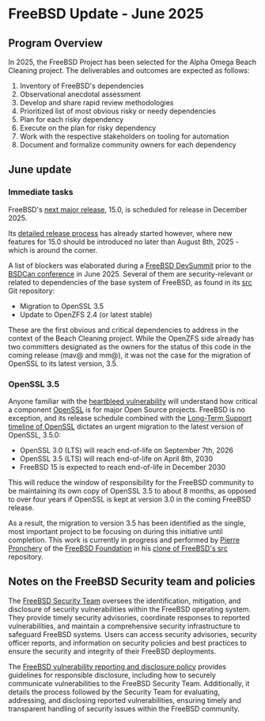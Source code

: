 # FreeBSD Update - June 2025

## Program Overview

In 2025, the FreeBSD Project has been selected for the Alpha Omega Beach
Cleaning project. The deliverables and outcomes are expected as follows:

1. Inventory of FreeBSD's dependencies
1. Observational anecdotal assessment
1. Develop and share rapid review methodologies
1. Prioritized list of most obvious risky or needy dependencies
1. Plan for each risky dependency
1. Execute on the plan for risky dependency
1. Work with the respective stakeholders on tooling for automation
1. Document and formalize community owners for each dependency

## June update

### Immediate tasks

FreeBSD's [next major release](https://www.freebsd.org/releng/), 15.0, is
scheduled for release in December 2025.

Its [detailed release process](https://www.freebsd.org/releases/15.0R/schedule/)
has already started however, where new features for 15.0 should be introduced no
later than August 8th, 2025 - which is around the corner.

A list of blockers was elaborated during a [FreeBSD
DevSummit](https://wiki.freebsd.org/DevSummit/202506) prior to the [BSDCan
conference](https://www.bsdcan.org/2025/) in June 2025. Several of them are
security-relevant or related to dependencies of the base system of FreeBSD, as
found in its [src](https://github.com/FreeBSD/freebsd-src.git) Git repository:

* Migration to OpenSSL 3.5
* Update to OpenZFS 2.4 (or latest stable)

These are the first obvious and critical dependencies to address in the context
of the Beach Cleaning project. While the OpenZFS side already has two committers
designated as the owners for the status of this code in the coming release (mav@
and mm@), it was not the case for the migration of OpenSSL to its latest
version, 3.5.

### OpenSSL 3.5

Anyone familiar with the [heartbleed vulnerability](https://heartbleed.com/)
will understand how critical a component [OpenSSL](https://openssl-library.org/)
is for major Open Source projects. FreeBSD is no exception, and its release
schedule combined with the [Long-Term Support timeline of
OpenSSL](https://openssl-library.org/policies/releasestrat/index.html) dictates
an urgent migration to the latest version of OpenSSL, 3.5.0:

* OpenSSL 3.0 (LTS) will reach end-of-life on September 7th, 2026
* OpenSSL 3.5 (LTS) will reach end-of-life on April 8th, 2030
* FreeBSD 15 is expected to reach end-of-life in December 2030

This will reduce the window of responsibility for the FreeBSD community to be
maintaining its own copy of OpenSSL 3.5 to about 8 months, as opposed to over
four years if OpenSSL is kept at version 3.0 in the coming FreeBSD release.

As a result, the migration to version 3.5 has been identified as the single,
most important project to be focusing on during this initiative until
completion. This work is currently in progress and performed by [Pierre
Pronchery](https://github.com/khorben) of the [FreeBSD
Foundation](https://freebsdfoundation.org/) in his [clone of FreeBSD's
src](https://github.com/khorben/freebsd-src.git) repository.

## Notes on the FreeBSD Security team and policies

The [FreeBSD Security Team](https://www.freebsd.org/administration/#t-secteam)
oversees the identification, mitigation, and disclosure of security
vulnerabilities within the FreeBSD operating system. They provide timely
security advisories, coordinate responses to reported vulnerabilities, and
maintain a comprehensive security infrastructure to safeguard FreeBSD systems.
Users can access security advisories, security officer reports, and information
on security policies and best practices to ensure the security and integrity of
their FreeBSD deployments.

The [FreeBSD vulnerability reporting and disclosure
policy](https://www.freebsd.org/security/reporting/) provides guidelines for
responsible disclosure, including how to securely communicate vulnerabilities to
the FreeBSD Security Team. Additionally, it details the process followed by the
Security Team for evaluating, addressing, and disclosing reported
vulnerabilities, ensuring timely and transparent handling of security issues
within the FreeBSD community. 
